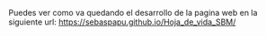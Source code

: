 Puedes ver como va quedando el desarrollo de la pagina web en la siguiente url:
https://sebaspapu.github.io/Hoja_de_vida_SBM/

